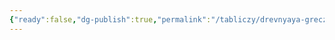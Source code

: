 ```yaml
---
{"ready":false,"dg-publish":true,"permalink":"/tabliczy/drevnyaya-grecziya/aleksandrijskij-mayak/","dgPassFrontmatter":true}
---
```



